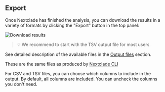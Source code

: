 ## Export

Once Nextclade has finished the analysis, you can download the results in a variety of formats by clicking the "Export" button in the top panel:

![Download results](../assets/web_export.png)

> 💡 We recommend to start with the TSV output file for most users.

See detailed description of the available files in the [Output files](../output-files/index.rst) section.

These are the same files as produced by [Nextclade CLI](../nextclade-cli/index.rst)

For CSV and TSV files, you can choose which columns to include in the output. By default, all columns are included. You can uncheck the columns you don't need.
